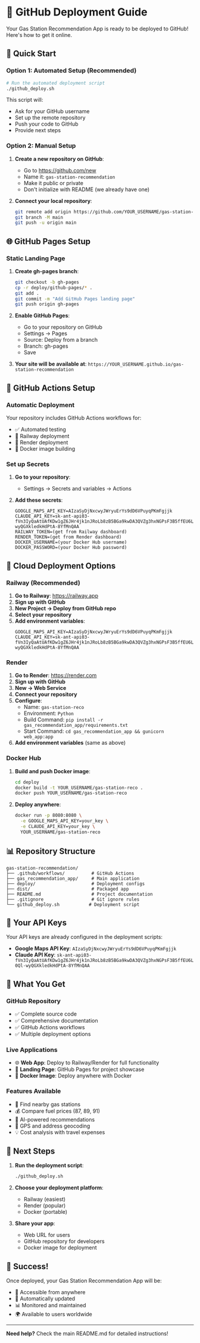 # 🐙 GitHub Deployment Guide

Your Gas Station Recommendation App is ready to be deployed to GitHub! Here's how to get it online.

## 🚀 Quick Start

### Option 1: Automated Setup (Recommended)

```bash
# Run the automated deployment script
./github_deploy.sh
```

This script will:
- Ask for your GitHub username
- Set up the remote repository
- Push your code to GitHub
- Provide next steps

### Option 2: Manual Setup

1. **Create a new repository on GitHub**:
   - Go to https://github.com/new
   - Name it: `gas-station-recommendation`
   - Make it public or private
   - Don't initialize with README (we already have one)

2. **Connect your local repository**:
   ```bash
   git remote add origin https://github.com/YOUR_USERNAME/gas-station-recommendation.git
   git branch -M main
   git push -u origin main
   ```

## 🌐 GitHub Pages Setup

### Static Landing Page

1. **Create gh-pages branch**:
   ```bash
   git checkout -b gh-pages
   cp -r deploy/github-pages/* .
   git add .
   git commit -m "Add GitHub Pages landing page"
   git push origin gh-pages
   ```

2. **Enable GitHub Pages**:
   - Go to your repository on GitHub
   - Settings → Pages
   - Source: Deploy from a branch
   - Branch: gh-pages
   - Save

3. **Your site will be available at**:
   `https://YOUR_USERNAME.github.io/gas-station-recommendation`

## 🔧 GitHub Actions Setup

### Automatic Deployment

Your repository includes GitHub Actions workflows for:
- ✅ Automated testing
- 🚀 Railway deployment
- 🎨 Render deployment
- 🐳 Docker image building

### Set up Secrets

1. **Go to your repository**:
   - Settings → Secrets and variables → Actions

2. **Add these secrets**:
   ```
   GOOGLE_MAPS_API_KEY=AIzaSyDjNxcwyJWryuErYs9dD6VPuyqPKmFgjjk
   CLAUDE_API_KEY=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
   RAILWAY_TOKEN=(get from Railway dashboard)
   RENDER_TOKEN=(get from Render dashboard)
   DOCKER_USERNAME=(your Docker Hub username)
   DOCKER_PASSWORD=(your Docker Hub password)
   ```

## 🚀 Cloud Deployment Options

### Railway (Recommended)

1. **Go to Railway**: https://railway.app
2. **Sign up with GitHub**
3. **New Project → Deploy from GitHub repo**
4. **Select your repository**
5. **Add environment variables**:
   ```
   GOOGLE_MAPS_API_KEY=AIzaSyDjNxcwyJWryuErYs9dD6VPuyqPKmFgjjk
   CLAUDE_API_KEY=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
   ```

### Render

1. **Go to Render**: https://render.com
2. **Sign up with GitHub**
3. **New → Web Service**
4. **Connect your repository**
5. **Configure**:
   - Name: `gas-station-reco`
   - Environment: `Python`
   - Build Command: `pip install -r gas_recommendation_app/requirements.txt`
   - Start Command: `cd gas_recommendation_app && gunicorn web_app:app`
6. **Add environment variables** (same as above)

### Docker Hub

1. **Build and push Docker image**:
   ```bash
   cd deploy
   docker build -t YOUR_USERNAME/gas-station-reco .
   docker push YOUR_USERNAME/gas-station-reco
   ```

2. **Deploy anywhere**:
   ```bash
   docker run -p 8080:8080 \
     -e GOOGLE_MAPS_API_KEY=your_key \
     -e CLAUDE_API_KEY=your_key \
     YOUR_USERNAME/gas-station-reco
   ```

## 📊 Repository Structure

```
gas-station-recommendation/
├── .github/workflows/          # GitHub Actions
├── gas_recommendation_app/     # Main application
├── deploy/                     # Deployment configs
├── dist/                       # Packaged app
├── README.md                   # Project documentation
├── .gitignore                  # Git ignore rules
└── github_deploy.sh           # Deployment script
```

## 🔑 Your API Keys

Your API keys are already configured in the deployment scripts:

- **Google Maps API Key**: `AIzaSyDjNxcwyJWryuErYs9dD6VPuyqPKmFgjjk`
- **Claude API Key**: `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`

## 🎯 What You Get

### GitHub Repository
- ✅ Complete source code
- ✅ Comprehensive documentation
- ✅ GitHub Actions workflows
- ✅ Multiple deployment options

### Live Applications
- 🌐 **Web App**: Deploy to Railway/Render for full functionality
- 📄 **Landing Page**: GitHub Pages for project showcase
- 🐳 **Docker Image**: Deploy anywhere with Docker

### Features Available
- 🚗 Find nearby gas stations
- 💰 Compare fuel prices (87, 89, 91)
- 🤖 AI-powered recommendations
- 📍 GPS and address geocoding
- 💡 Cost analysis with travel expenses

## 🚀 Next Steps

1. **Run the deployment script**:
   ```bash
   ./github_deploy.sh
   ```

2. **Choose your deployment platform**:
   - Railway (easiest)
   - Render (popular)
   - Docker (portable)

3. **Share your app**:
   - Web URL for users
   - GitHub repository for developers
   - Docker image for deployment

## 🎉 Success!

Once deployed, your Gas Station Recommendation App will be:
- 📱 Accessible from anywhere
- 🔄 Automatically updated
- 📊 Monitored and maintained
- 🌍 Available to users worldwide

---

**Need help?** Check the main README.md for detailed instructions! 